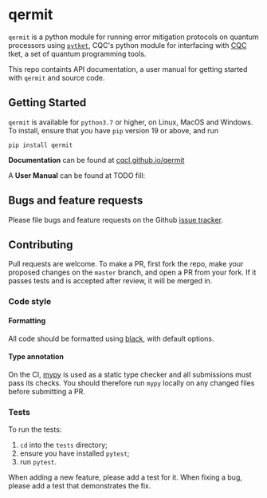# qermit

`qermit` is a python module for running error mitigation protocols on quantum processors using [`pytket`](https://github.com/CQCL/pytket), CQC's python module for interfacing with [CQC](https://cambridgequantum.com/) tket, a set of quantum programming tools.

This repo containts API documentation, a user manual for getting started with `qermit` and source code.

## Getting Started

`qermit` is available for ``python3.7`` or higher, on Linux, MacOS and Windows.
To install, ensure that you have `pip` version 19 or above, and run

``pip install qermit``

**Documentation** can be found at [cqcl.github.io/qermit](https://cqcl.github.io/qermit)

A **User Manual** can be found at TODO fill:


## Bugs and feature requests

Please file bugs and feature requests on the Github
[issue tracker](https://github.com/CQCL/qermit/issues).


## Contributing

Pull requests are welcome. To make a PR, first fork the repo, make your proposed
changes on the `master` branch, and open a PR from your fork. If it passes
tests and is accepted after review, it will be merged in.

### Code style

#### Formatting

All code should be formatted using
[black](https://black.readthedocs.io/en/stable/), with default options. 

#### Type annotation

On the CI, [mypy](https://mypy.readthedocs.io/en/stable/) is used as a static
type checker and all submissions must pass its checks. You should therefore run
`mypy` locally on any changed files before submitting a PR. 

### Tests

To run the tests:

1. `cd` into the `tests` directory;
2. ensure you have installed `pytest`;
3. run `pytest`.

When adding a new feature, please add a test for it. When fixing a bug, please
add a test that demonstrates the fix.

